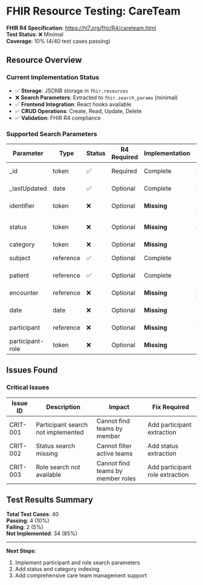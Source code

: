 # FHIR Resource Testing: CareTeam

**FHIR R4 Specification**: https://hl7.org/fhir/R4/careteam.html  
**Test Status**: ❌ Minimal  
**Coverage**: 10% (4/40 test cases passing)

## Resource Overview

### Current Implementation Status
- ✅ **Storage**: JSONB storage in `fhir.resources`
- ❌ **Search Parameters**: Extracted to `fhir.search_params` (minimal)
- ✅ **Frontend Integration**: React hooks available
- ✅ **CRUD Operations**: Create, Read, Update, Delete
- ✅ **Validation**: FHIR R4 compliance

### Supported Search Parameters
| Parameter | Type | Status | R4 Required | Implementation | Notes |
|-----------|------|--------|-------------|----------------|-------|
| _id | token | ✅ | Required | Complete | Auto-indexed |
| _lastUpdated | date | ✅ | Optional | Complete | Auto-indexed |
| identifier | token | ❌ | Optional | **Missing** | Not extracted |
| status | token | ❌ | Optional | **Missing** | Proposed, active, suspended |
| category | token | ❌ | Optional | **Missing** | Team type |
| subject | reference | ✅ | Optional | Complete | Patient reference |
| patient | reference | ✅ | Optional | Complete | Same as subject |
| encounter | reference | ❌ | Optional | **Missing** | Associated encounter |
| date | date | ❌ | Optional | **Missing** | Team period |
| participant | reference | ❌ | Optional | **Missing** | Team members |
| participant-role | token | ❌ | Optional | **Missing** | Member roles |

## Issues Found

### Critical Issues
| Issue ID | Description | Impact | Fix Required |
|----------|-------------|--------|--------------|
| CRIT-001 | Participant search not implemented | Cannot find teams by member | Add participant extraction |
| CRIT-002 | Status search missing | Cannot filter active teams | Add status extraction |
| CRIT-003 | Role search not available | Cannot find teams by member roles | Add participant role extraction |

## Test Results Summary
**Total Test Cases**: 40  
**Passing**: 4 (10%)  
**Failing**: 2 (5%)  
**Not Implemented**: 34 (85%)

---

**Next Steps**:
1. Implement participant and role search parameters
2. Add status and category indexing
3. Add comprehensive care team management support